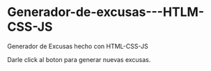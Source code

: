 # Generador-de-excusas---HTLM-CSS-JS
Generador de Excusas hecho con HTML-CSS-JS

Darle click al boton para generar nuevas excusas.

